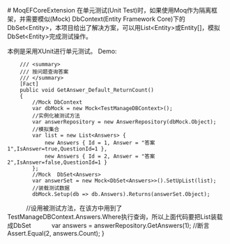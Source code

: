 \# MoqEFCoreExtension
在单元测试(Unit Test)时，如果使用Moq作为隔离框架，并需要模似(Mock) DbContext(Entity Framework Core)下的DbSet&lt;Entity>，本项目给出了解决方案，可以用List&lt;Entity>或Entity[]，模拟DbSet&lt;Entity>完成测试操作。

本例是采用XUnit进行单元测试。
Demo:

        /// <summary>
        /// 按问题查询答案
        /// </summary>
        [Fact]
        public void GetAnswer_Default_ReturnCount()
        {
            //Mock DbContext
            var dbMock = new Mock<TestManageDBContext>();
            //实例化被测试方法
            var answerRepository = new AnswerRepository(dbMock.Object);
            //模拟集合
            var list = new List<Answers> {
                new Answers { Id = 1, Answer = "答案1",IsAnswer=true,QuestionId=1 },
                new Answers { Id = 2, Answer = "答案2",IsAnswer=false,QuestionId=1 }
            };
            //Mock  DbSet<Answers>
            var answerSet = new Mock<DbSet<Answers>>().SetUpList(list);      
            //装载测试数据
            dbMock.Setup(db => db.Answers).Returns(answerSet.Object);
            //设用被测试方法，在该方中用到了TestManageDBContext.Answers.Where执行查询，所以上面代码要把List<Answers>装载成DbSet<Answers>
            var answers = answerRepository.GetAnswers(1);
            //断言
            Assert.Equal(2, answers.Count);
        }
